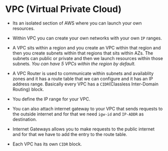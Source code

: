 # VPC (Virtual Private Cloud)

- Its an isolated section of AWS where you can launch your own resources.

- Within VPC you can create your own networks with your own `IP` ranges.

- A VPC sits within a region and you create an VPC within that region and then you create subnets within that regions that sits within AZs. The subnets can public or private and then we launch resources within those subnets.
_You can have 5 VPCs within the region by default._

- A VPC Router is used to communicate within subnets and availablity zones and it has a route table that we can configure and it has an IP address range. Basically every VPC has a `CIDR`(Classless Inter-Domain Routing) block.

- You define the IP range for your VPC.

- You can also attach internet gateway to your VPC that sends requests to the outside internet and for that we need `igw-id` and `IP-ADDR` as destination.

- Internet Gateways allows you to make requests to the public internet and for that we have to add the entry to the route table.

- Each VPC has its own `CIDR` block.